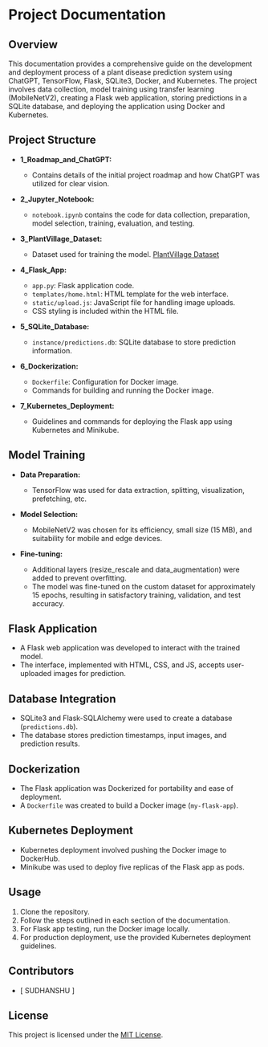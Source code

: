 # Project Documentation

## Overview

This documentation provides a comprehensive guide on the development and deployment process of a plant disease prediction system using ChatGPT, TensorFlow, Flask, SQLite3, Docker, and Kubernetes. The project involves data collection, model training using transfer learning (MobileNetV2), creating a Flask web application, storing predictions in a SQLite database, and deploying the application using Docker and Kubernetes.

## Project Structure

- **1_Roadmap_and_ChatGPT:**
  - Contains details of the initial project roadmap and how ChatGPT was utilized for clear vision.

- **2_Jupyter_Notebook:**
  - `notebook.ipynb` contains the code for data collection, preparation, model selection, training, evaluation, and testing.

- **3_PlantVillage_Dataset:**
  - Dataset used for training the model. [PlantVillage Dataset](https://www.kaggle.com/datasets/arjuntejaswi/plant-village)

- **4_Flask_App:**
  - `app.py`: Flask application code.
  - `templates/home.html`: HTML template for the web interface.
  - `static/upload.js`: JavaScript file for handling image uploads.
  - CSS styling is included within the HTML file.

- **5_SQLite_Database:**
  - `instance/predictions.db`: SQLite database to store prediction information.

- **6_Dockerization:**
  - `Dockerfile`: Configuration for Docker image.
  - Commands for building and running the Docker image.

- **7_Kubernetes_Deployment:**
  - Guidelines and commands for deploying the Flask app using Kubernetes and Minikube.

## Model Training

- **Data Preparation:**
  - TensorFlow was used for data extraction, splitting, visualization, prefetching, etc.
  
- **Model Selection:**
  - MobileNetV2 was chosen for its efficiency, small size (15 MB), and suitability for mobile and edge devices.

- **Fine-tuning:**
  - Additional layers (resize_rescale and data_augmentation) were added to prevent overfitting.
  - The model was fine-tuned on the custom dataset for approximately 15 epochs, resulting in satisfactory training, validation, and test accuracy.

## Flask Application

- A Flask web application was developed to interact with the trained model.
- The interface, implemented with HTML, CSS, and JS, accepts user-uploaded images for prediction.

## Database Integration

- SQLite3 and Flask-SQLAlchemy were used to create a database (`predictions.db`).
- The database stores prediction timestamps, input images, and prediction results.

## Dockerization

- The Flask application was Dockerized for portability and ease of deployment.
- A `Dockerfile` was created to build a Docker image (`my-flask-app`).

## Kubernetes Deployment

- Kubernetes deployment involved pushing the Docker image to DockerHub.
- Minikube was used to deploy five replicas of the Flask app as pods.

## Usage

1. Clone the repository.
2. Follow the steps outlined in each section of the documentation.
3. For Flask app testing, run the Docker image locally.
4. For production deployment, use the provided Kubernetes deployment guidelines.

## Contributors

- [ SUDHANSHU ]

## License

This project is licensed under the [MIT License](LICENSE).
